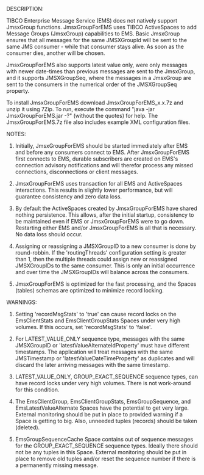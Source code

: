 DESCRIPTION:

TIBCO Enterprise Message Service (EMS) does not natively support JmsxGroup functions.  JmsxGroupForEMS uses TIBCO ActiveSpaces to add Message Groups (JmsxGroup) capabilities to EMS. Basic JmsxGroup ensures that all messages for the same JMSXGroupId will be sent to the same JMS consumer - while that consumer stays alive. As soon as the consumer dies, another will be chosen.

JmsxGroupForEMS also supports latest value only, were only messages with newer date-times than previous messages are sent to the JmsxGroup, and it supports JMSXGroupSeq, where the messages in a JmsxGroup are sent to the consumers in the numerical order of the JMSXGroupSeq property.

To install JmsxGroupForEMS download JmsxGroupForEMS_x.x.7z and unzip it using 7Zip.  To run, execute the command "java -jar JmsxGroupForEMS.jar -?" (without the quotes) for help.  The JmsxGroupForEMS.7z file also includes example XML configuration files.

NOTES:

1)  Initially, JmsxGroupForEMS should be started immediately after EMS and before any consumers connect to EMS.  After JmsxGroupForEMS first connects to EMS, durable subscribers are created on EMS's connection advisory notifications and will therefor process any missed connections, disconnections or client messages.

2)  JmsxGroupForEMS uses transaction for all EMS and ActiveSpaces interactions.  This results in slightly lower performance, but will guarantee consistency and zero data loss.

3)  By default the ActiveSpaces created by JmsxGroupForEMS have shared nothing persistence.  This allows, after the initial startup, consistency to be maintained even if EMS or JmsxGroupForEMS were to go down.  Restarting either EMS and/or JmsxGroupForEMS is all that is necessary.  No data loss should occur.

4)  Assigning or reassigning a JMSXGroupID to a new consumer is done by round-robbin.  If the 'routingThreads' configuration setting is greater than 1, then the multiple threads could assign new or reassigned JMSXGroupIDs to the same consumer.  This is only an initial occurrence and over time the JMSXGroupIDs will balance across the consumers.

5)  JmsxGroupForEMS is optimized for the fast processing, and the Spaces (tables) schemas are optimized to minimize record locking.

WARNINGS:

1)  Setting 'recordMsgStats' to 'true' can cause record locks on the EmsClientStats and EmsClientGroupStats Spaces under very high volumes.  If this occurs, set 'recordMsgStats' to 'false'.

2)  For LATEST_VALUE_ONLY sequence type, messages with the same JMSXGroupID or 'latestValueAlternateIdProperty' must have different timestamps.  The application will treat messages with the same JMSTimestamp or 'latestValueDateTimeProperty' as duplicates and will discard the later arriving messages with the same timestamp.

3)  LATEST_VALUE_ONLY, GROUP_EXACT_SEQUENCE sequence types, can have record locks under very high volumes.  There is not work-around for this condition.

4)  The EmsClientGroup, EmsClientGroupStats, EmsGroupSequence, and EmsLatestValueAlternate Spaces have the potential to get very large.  External monitoring should be put in place to provided warning if a Space is getting to big.  Also, unneeded tuples (records) should be taken (deleted).

5)  EmsGroupSequenceCache Space contains out of sequence messages for the GROUP_EXACT_SEQUENCE sequence types.  Ideally there should not be any tuples in this Space.  External monitoring should be put in place to remove old tuples and/or reset the sequence number if there is a permanently missing message.